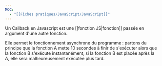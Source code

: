 ```yaml
---
MOC:
  - "[[Fiches pratiques/JavaScript/JavaScript]]"
---
```

Un Callback en Javascript est une [[fonction JS|fonction]] passée en argument d'une autre fonction.

Elle permet le fonctionnement asynchrone du programme : partons du principe que la fonction A mette 10 secondes à finir de s'exécuter alors que la fonction B s'exécute instantanément, si la fonction B est placée après la A, elle sera malheureusement exécutée plus tard.